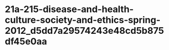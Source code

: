 # 21a-215-disease-and-health-culture-society-and-ethics-spring-2012_d5dd7a29574243e48cd5b875df45e0aa